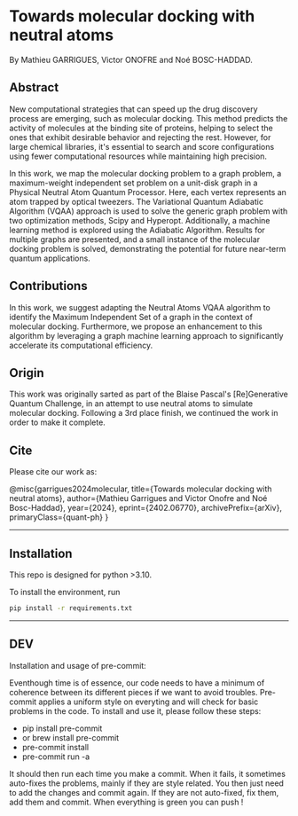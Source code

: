 # Towards molecular docking with neutral atoms

By Mathieu GARRIGUES, Victor ONOFRE and Noé BOSC-HADDAD.

## Abstract

New computational strategies that can speed up the drug discovery process are emerging, such as molecular docking. This method predicts the activity of molecules at the binding site of proteins, helping to select the ones that exhibit desirable behavior and rejecting the rest. However, for large chemical libraries, it's essential to search and score configurations using fewer computational resources while maintaining high precision.

In this work, we map the molecular docking problem to a graph problem, a maximum-weight independent set problem on a unit-disk graph in a Physical Neutral Atom Quantum Processor. Here, each vertex represents an atom trapped by optical tweezers. The Variational Quantum Adiabatic Algorithm (VQAA) approach is used to solve the generic graph problem with two optimization methods, Scipy and Hyperopt. Additionally, a machine learning method is explored using the Adiabatic Algorithm. Results for multiple graphs are presented, and a small instance of the molecular docking problem is solved, demonstrating the potential for future near-term quantum applications.

## Contributions

In this work, we suggest adapting the Neutral Atoms VQAA algorithm to identify the Maximum Independent Set of a graph in the context of molecular docking. Furthermore, we propose an enhancement to this algorithm by leveraging a graph machine learning approach to significantly accelerate its computational efficiency.


## Origin

This work was originally sarted as part of the Blaise Pascal's [Re]Generative Quantum Challenge, in an attempt to use neutral atoms to simulate molecular docking.
Following a 3rd place finish, we continued the work in order to make it complete.


## Cite

Please cite our work as:

@misc{garrigues2024molecular,
      title={Towards molecular docking with neutral atoms},
      author={Mathieu Garrigues and Victor Onofre and Noé Bosc-Haddad},
      year={2024},
      eprint={2402.06770},
      archivePrefix={arXiv},
      primaryClass={quant-ph}
}

---



## Installation

This repo is designed for python >3.10.

To install the environment, run

```bash
pip install -r requirements.txt
```


---

## DEV

Installation and usage of pre-commit:

Eventhough time is of essence, our code needs to have a minimum of coherence between its different pieces if we want to avoid troubles. Pre-commit applies a uniform style on everyting and will check for basic problems in the code. To install and use it, please follow these steps:

* pip install pre-commit
* or brew install pre-commit
* pre-commit install
* pre-commit run -a

It should then run each time you make a commit. When it fails, it sometimes auto-fixes the problems, mainly if they are style related. You then just need to add the changes and commit again. If they are not auto-fixed, fix them, add them and commit. When everything is green you can push !
